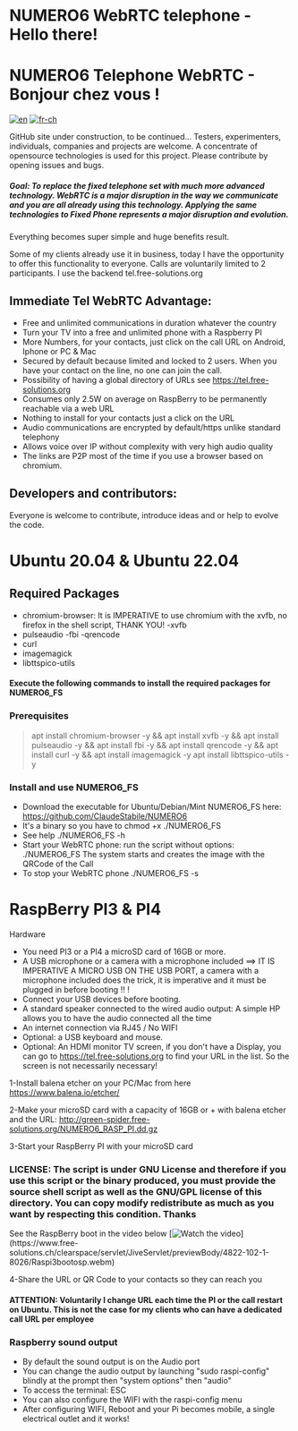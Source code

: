 # NUMERO6 WebRTC telephone - Hello there!
# NUMERO6 Telephone WebRTC - Bonjour chez vous !

[![en](https://img.shields.io/badge/lang-en-red.svg)](https://github.com/ClaudeStabile/NUMERO6/blob/main/README.en-uk.md)
[![fr-ch](https://img.shields.io/badge/lang-fr--ch-green.svg)](https://github.com/ClaudeStabile/NUMERO6/blob/main/README.md)

GitHub site under construction, to be continued...
Testers, experimenters, individuals, companies and projects are welcome.
A concentrate of opensource technologies is used for this project. Please contribute by opening issues and bugs.

##### Goal: To replace the fixed telephone set with much more advanced technology. WebRTC is a major disruption in the way we communicate and you are all already using this technology. Applying the same technologies to Fixed Phone represents a major disruption and evolution.
Everything becomes super simple and huge benefits result.

Some of my clients already use it in business, today I have the opportunity to offer this functionality to everyone. Calls are voluntarily limited to 2 participants. I use the backend tel.free-solutions.org

## Immediate Tel WebRTC Advantage:

- Free and unlimited communications in duration whatever the country
- Turn your TV into a free and unlimited phone with a Raspberry PI
- More Numbers, for your contacts, just click on the call URL on Android, Iphone or PC & Mac
- Secured by default because limited and locked to 2 users. When you have your contact on the line, no one can join the call.
- Possibility of having a global directory of URLs see https://tel.free-solutions.org
- Consumes only 2.5W on average on RaspBerry to be permanently reachable via a web URL
- Nothing to install for your contacts just a click on the URL
- Audio communications are encrypted by default/https unlike standard telephony
- Allows voice over IP without complexity with very high audio quality
- The links are P2P most of the time if you use a browser based on chromium.


## Developers and contributors:
Everyone is welcome to contribute, introduce ideas and or help to evolve the code.

# Ubuntu 20.04 & Ubuntu 22.04
## Required Packages
- chromium-browser: It is IMPERATIVE to use chromium with the xvfb, no firefox in the shell script, THANK YOU!
-xvfb
- pulseaudio
-fbi
-qrencode
- curl
- imagemagick
- libttspico-utils

#### Execute the following commands to install the required packages for NUMERO6_FS

### Prerequisites
>apt install chromium-browser -y &&
apt install xvfb -y &&
apt install pulseaudio -y &&
apt install fbi -y &&
apt install qrencode -y &&
apt install curl -y &&
apt install imagemagick -y
apt install libttspico-utils -y


### Install and use NUMERO6_FS
- Download the executable for Ubuntu/Debian/Mint NUMERO6_FS here: https://github.com/ClaudeStabile/NUMERO6
- It's a binary so you have to chmod +x ./NUMERO6_FS
- See help ./NUMERO6_FS -h
- Start your WebRTC phone: run the script without options: ./NUMERO6_FS The system starts and creates the image with the QRCode of the Call
- To stop your WebRTC phone ./NUMERO6_FS -s

# RaspBerry PI3 & PI4
Hardware
- You need PI3 or a PI4 a microSD card of 16GB or more.
- A USB microphone or a camera with a microphone included ==> IT IS IMPERATIVE A MICRO USB ON THE USB PORT, a camera with a microphone included does the trick, it is imperative and it must be plugged in before booting !! !
- Connect your USB devices before booting.
- A standard speaker connected to the wired audio output: A simple HP allows you to have the audio connected all the time
- An internet connection via RJ45 / No WIFI
- Optional: a USB keyboard and mouse.
- Optional: An HDMI monitor TV screen, if you don't have a Display, you can go to https://tel.free-solutions.org to find your URL in the list. So the screen is not necessarily necessary!

1-Install balena etcher on your PC/Mac from here https://www.balena.io/etcher/

2-Make your microSD card with a capacity of 16GB or + with balena etcher and the URL: http://green-spider.free-solutions.org/NUMERO6_RASP_PI.dd.gz

3-Start your RaspBerry PI with your microSD card

### LICENSE: The script is under GNU License and therefore if you use this script or the binary produced, you must provide the source shell script as well as the GNU/GPL license of this directory. You can copy modify redistribute as much as you want by respecting this condition. Thanks


See the RaspBerry boot in the video below
[![Watch the video](https://www.free-solutions.ch/clearspace/servlet/JiveServlet/previewBody/4823-102-1-8030/thumnailrasp.jpg)](https://www.free- solutions.ch/clearspace/servlet/JiveServlet/previewBody/4822-102-1-8026/Raspi3bootosp.webm)

4-Share the URL or QR Code to your contacts so they can reach you

#### ATTENTION: Voluntarily I change URL each time the PI or the call restart on Ubuntu. This is not the case for my clients who can have a dedicated call URL per employee

### Raspberry sound output

- By default the sound output is on the Audio port
- You can change the audio output by launching "sudo raspi-config" blindly at the prompt then "system options" then "audio"
- To access the terminal: ESC
- You can also configure the WIFI with the raspi-config menu
- After configuring WIFI, Reboot and your Pi becomes mobile, a single electrical outlet and it works!
